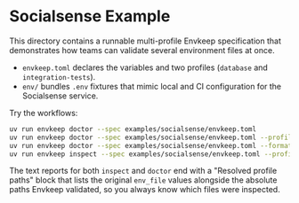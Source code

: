# Socialsense Example

This directory contains a runnable multi-profile Envkeep specification that demonstrates how teams can validate several environment files at once.

- `envkeep.toml` declares the variables and two profiles (`database` and `integration-tests`).
- `env/` bundles `.env` fixtures that mimic local and CI configuration for the Socialsense service.

Try the workflows:

```bash
uv run envkeep doctor --spec examples/socialsense/envkeep.toml
uv run envkeep doctor --spec examples/socialsense/envkeep.toml --profile-base /tmp/other-checkout --profile database
uv run envkeep doctor --spec examples/socialsense/envkeep.toml --format json | jq '.summary.profile_base_dir, .profiles[] | {profile, resolved_env_file}'
uv run envkeep inspect --spec examples/socialsense/envkeep.toml --profile-base examples/socialsense/env --format json | jq '.profiles[] | {profile: .name, resolved: .resolved_env_file}'
```

The text reports for both `inspect` and `doctor` end with a "Resolved profile paths" block that lists the original `env_file` values alongside the absolute paths Envkeep validated, so you always know which files were inspected.
